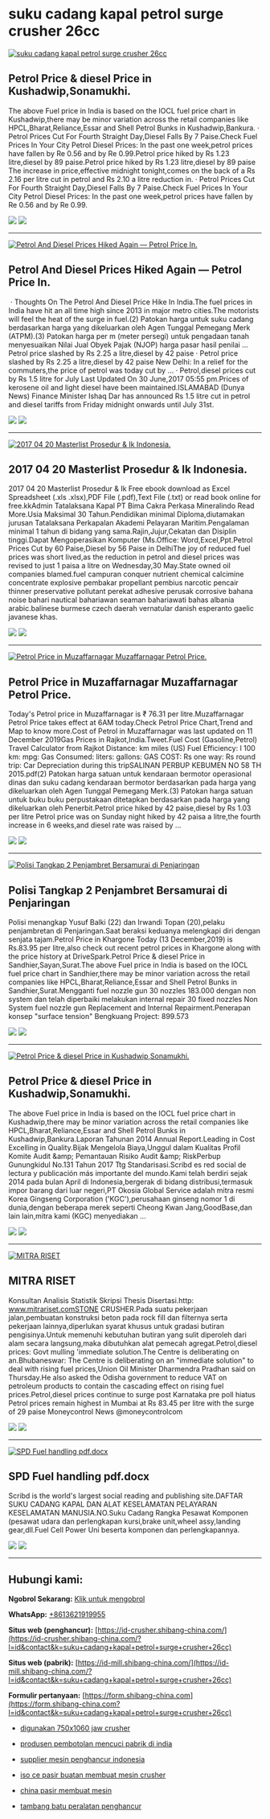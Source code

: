 # suku cadang kapal petrol surge crusher 26cc

<a href="https://swt.shibang-china.com/?l=id&img&k=suku+cadang+kapal+petrol+surge+crusher+26cc" target="_blank">![suku cadang kapal petrol surge crusher 26cc](http://static.shibang-china.com/all-800x300/308.jpg)</a>

## Petrol Price &amp; diesel Price in Kushadwip,Sonamukhi.
The above Fuel price in India is based on the IOCL fuel price chart in Kushadwip,there may be minor variation across the retail companies like HPCL,Bharat,Reliance,Essar and Shell Petrol Bunks in Kushadwip,Bankura.&nbsp;&#0183;&#32;Petrol Prices Cut For Fourth Straight Day,Diesel Falls By 7 Paise.Check Fuel Prices In Your City Petrol Diesel Prices: In the past one week,petrol prices have fallen by Re 0.56 and by Re 0.99.Petrol price hiked by Rs 1.23 litre,diesel by 89 paise.Petrol price hiked by Rs 1.23 litre,diesel by 89 paise The increase in price,effective midnight tonight,comes on the back of a Rs 2.16 per litre cut in petrol and Rs 2.10 a litre reduction in.&nbsp;&#0183;&#32;Petrol Prices Cut For Fourth Straight Day,Diesel Falls By 7 Paise.Check Fuel Prices In Your City Petrol Diesel Prices: In the past one week,petrol prices have fallen by Re 0.56 and by Re 0.99.


<a href="https://whatsapp.shibangsoft.com/WhatsApp.php" target="_blank" title="WhatsApp">![](http://static.shibang-china.com/icon/whatsapp.png)</a> <a href="https://swt.shibang-china.com/?l=id&icon&k=suku+cadang+kapal+petrol+surge+crusher+26cc" target="_blank">![](http://static.shibang-china.com/icon/chat-id.png)</a>

---

<a href="https://swt.shibang-china.com/?l=id&img&k=suku+cadang+kapal+petrol+surge+crusher+26cc" target="_blank">![Petrol And Diesel Prices Hiked Again — Petrol Price In.](http://static.shibang-china.com/all-800x300/557.jpg)</a>

## Petrol And Diesel Prices Hiked Again — Petrol Price In.
&nbsp;&#0183;&#32;Thoughts On The Petrol And Diesel Price Hike In India.The fuel prices in India have hit an all time high since 2013 in major metro cities.The motorists will feel the heat of the surge in fuel.(2) Patokan harga untuk suku cadang berdasarkan harga yang dikeluarkan oleh Agen Tunggal Pemegang Merk (ATPM).(3) Patokan harga per m (meter persegi) untuk pengadaan tanah menyesuaikan Nilai Jual Obyek Pajak (NJOP) harga pasar hasil penilai …Petrol price slashed by Rs 2.25 a litre,diesel by 42 paise&nbsp;&#0183;&#32;Petrol price slashed by Rs 2.25 a litre,diesel by 42 paise New Delhi: In a relief for the commuters,the price of petrol was today cut by …&nbsp;&#0183;&#32;Petrol,diesel prices cut by Rs 1.5 litre for July Last Updated On 30 June,2017 05:55 pm.Prices of kerosene oil and light diesel have been maintained.ISLAMABAD (Dunya News) Finance Minister Ishaq Dar has announced Rs 1.5 litre cut in petrol and diesel tariffs from Friday midnight onwards until July 31st.


<a href="https://whatsapp.shibangsoft.com/WhatsApp.php" target="_blank" title="WhatsApp">![](http://static.shibang-china.com/icon/whatsapp.png)</a> <a href="https://swt.shibang-china.com/?l=id&icon&k=suku+cadang+kapal+petrol+surge+crusher+26cc" target="_blank">![](http://static.shibang-china.com/icon/chat-id.png)</a>

---

<a href="https://swt.shibang-china.com/?l=id&img&k=suku+cadang+kapal+petrol+surge+crusher+26cc" target="_blank">![2017 04 20 Masterlist Prosedur &amp; Ik Indonesia.](http://static.shibang-china.com/all-800x300/178.jpg)</a>

## 2017 04 20 Masterlist Prosedur &amp; Ik Indonesia.
2017 04 20 Masterlist Prosedur &amp; Ik Free ebook download as Excel Spreadsheet (.xls .xlsx),PDF File (.pdf),Text File (.txt) or read book online for free.kkAdmin Tatalaksana Kapal PT Bima Cakra Perkasa Mineralindo Read More.Usia Maksimal 30 Tahun.Pendidikan minimal Diploma,diutamakan jurusan Tatalaksana Perkapalan Akademi Pelayaran Maritim.Pengalaman minimal 1 tahun di bidang yang sama.Rajin,Jujur,Cekatan dan Disiplin tinggi.Dapat Mengoperasikan Komputer (Ms.Office: Word,Excel,Ppt.Petrol Prices Cut by 60 Paise,Diesel by 56 Paise in DelhiThe joy of reduced fuel prices was short lived,as the reduction in petrol and diesel prices was revised to just 1 paisa a litre on Wednesday,30 May.State owned oil companies blamed.fuel campuran conquer nutrient chemical calcimine concentrate explosive pembakar propellant pembius narcotic pencair thinner preservative pollutant perekat adhesive perusak corrosive bahana noise bahari nautical bahariawan seaman bahariawati bahas albania arabic.balinese burmese czech daerah vernatular danish esperanto gaelic javanese khas.


<a href="https://whatsapp.shibangsoft.com/WhatsApp.php" target="_blank" title="WhatsApp">![](http://static.shibang-china.com/icon/whatsapp.png)</a> <a href="https://swt.shibang-china.com/?l=id&icon&k=suku+cadang+kapal+petrol+surge+crusher+26cc" target="_blank">![](http://static.shibang-china.com/icon/chat-id.png)</a>

---

<a href="https://swt.shibang-china.com/?l=id&img&k=suku+cadang+kapal+petrol+surge+crusher+26cc" target="_blank">![Petrol Price in Muzaffarnagar Muzaffarnagar Petrol Price.](http://static.shibang-china.com/all-800x300/199.jpg)</a>

## Petrol Price in Muzaffarnagar Muzaffarnagar Petrol Price.
Today's Petrol price in Muzaffarnagar is ₹ 76.31 per litre.Muzaffarnagar Petrol Price takes effect at 6AM today.Check Petrol Price Chart,Trend and Map to know more.Cost of Petrol in Muzaffarnagar was last updated on 11 December 2019Gas Prices in Rajkot,India.Tweet.Fuel Cost (Gasoline,Petrol) Travel Calculator from Rajkot Distance: km miles (US) Fuel Efficiency: l 100 km: mpg: Gas Consumed: liters: gallons: GAS COST: Rs one way: Rs round trip: Car Depreciation during this tripSALINAN PERBUP KEBUMEN NO 58 TH 2015.pdf(2) Patokan harga satuan untuk kendaraan bermotor operasional dinas dan suku cadang kendaraan bermotor berdasarkan pada harga yang dikeluarkan oleh Agen Tunggal Pemegang Merk.(3) Patokan harga satuan untuk buku buku perpustakaan ditetapkan berdasarkan pada harga yang dikeluarkan oleh Penerbit.Petrol price hiked by 42 paise,diesel by Rs 1.03 per litre Petrol price was on Sunday night hiked by 42 paisa a litre,the fourth increase in 6 weeks,and diesel rate was raised by …


<a href="https://whatsapp.shibangsoft.com/WhatsApp.php" target="_blank" title="WhatsApp">![](http://static.shibang-china.com/icon/whatsapp.png)</a> <a href="https://swt.shibang-china.com/?l=id&icon&k=suku+cadang+kapal+petrol+surge+crusher+26cc" target="_blank">![](http://static.shibang-china.com/icon/chat-id.png)</a>

---

<a href="https://swt.shibang-china.com/?l=id&img&k=suku+cadang+kapal+petrol+surge+crusher+26cc" target="_blank">![Polisi Tangkap 2 Penjambret Bersamurai di Penjaringan](http://static.shibang-china.com/all-800x300/993.jpg)</a>

## Polisi Tangkap 2 Penjambret Bersamurai di Penjaringan
Polisi menangkap Yusuf Balki (22) dan Irwandi Topan (20),pelaku penjambretan di Penjaringan.Saat beraksi keduanya melengkapi diri dengan senjata tajam.Petrol Price in Khargone Today (13 December,2019) is Rs.83.95 per litre,also check out recent petrol prices in Khargone along with the price history at DriveSpark.Petrol Price &amp; diesel Price in Sandhier,Sayan,Surat.The above Fuel price in India is based on the IOCL fuel price chart in Sandhier,there may be minor variation across the retail companies like HPCL,Bharat,Reliance,Essar and Shell Petrol Bunks in Sandhier,Surat.Mengganti fuel nozzle gun 30 nozzles 183.000 dengan non system dan telah diperbaiki melakukan internal repair 30 fixed nozzles Non System fuel nozzle gun Replacement and Internal Repairment.Penerapan konsep &quot;surface tension&quot; Bengkuang Project: 899.573


<a href="https://whatsapp.shibangsoft.com/WhatsApp.php" target="_blank" title="WhatsApp">![](http://static.shibang-china.com/icon/whatsapp.png)</a> <a href="https://swt.shibang-china.com/?l=id&icon&k=suku+cadang+kapal+petrol+surge+crusher+26cc" target="_blank">![](http://static.shibang-china.com/icon/chat-id.png)</a>

---

<a href="https://swt.shibang-china.com/?l=id&img&k=suku+cadang+kapal+petrol+surge+crusher+26cc" target="_blank">![Petrol Price &amp; diesel Price in Kushadwip,Sonamukhi.](http://static.shibang-china.com/all-800x300/1434.jpg)</a>

## Petrol Price &amp; diesel Price in Kushadwip,Sonamukhi.
The above Fuel price in India is based on the IOCL fuel price chart in Kushadwip,there may be minor variation across the retail companies like HPCL,Bharat,Reliance,Essar and Shell Petrol Bunks in Kushadwip,Bankura.Laporan Tahunan 2014 Annual Report.Leading in Cost Excelling in Quality.Bijak Mengelola Biaya,Unggul dalam Kualitas Profil Komite Audit &amp;amp; Pemantauan Risiko Audit &amp;amp; RiskPerbup Gunungkidul No.131 Tahun 2017 Ttg Standarisasi.Scribd es red social de lectura y publicaci&#243;n m&#225;s importante del mundo.Kami telah berdiri sejak 2014 pada bulan April di Indonesia,bergerak di bidang distribusi,termasuk impor barang dari luar negeri,PT Okosia Global Service adalah mitra resmi Korea Gingseng Corporation ('KGC'),perusahaan ginseng nomor 1 di dunia,dengan beberapa merek seperti Cheong Kwan Jang,GoodBase,dan lain lain,mitra kami (KGC) menyediakan …


<a href="https://whatsapp.shibangsoft.com/WhatsApp.php" target="_blank" title="WhatsApp">![](http://static.shibang-china.com/icon/whatsapp.png)</a> <a href="https://swt.shibang-china.com/?l=id&icon&k=suku+cadang+kapal+petrol+surge+crusher+26cc" target="_blank">![](http://static.shibang-china.com/icon/chat-id.png)</a>

---

<a href="https://swt.shibang-china.com/?l=id&img&k=suku+cadang+kapal+petrol+surge+crusher+26cc" target="_blank">![MITRA RISET](http://static.shibang-china.com/all-800x300/818.jpg)</a>

## MITRA RISET
Konsultan Analisis Statistik Skripsi Thesis Disertasi.http: www.mitrariset.comSTONE CRUSHER.Pada suatu pekerjaan jalan,pembuatan konstruksi beton pada rock fill dan filternya serta pekerjaan lainnya,diperlukan syarat khusus untuk gradasi butiran pengisinya.Untuk memenuhi kebutuhan butiran yang sulit diperoleh dari alam secara langsung,maka dibutuhkan alat pemecah agregat.Petrol,diesel prices: Govt mulling 'immediate solution.The Centre is deliberating on an.Bhubaneswar: The Centre is deliberating on an &quot;immediate solution&quot; to deal with rising fuel prices,Union Oil Minister Dharmendra Pradhan said on Thursday.He also asked the Odisha government to reduce VAT on petroleum products to contain the cascading effect on rising fuel prices.Petrol,diesel prices continue to surge post Karnataka pre poll hiatus Petrol prices remain highest in Mumbai at Rs 83.45 per litre with the surge of 29 paise Moneycontrol News @moneycontrolcom


<a href="https://whatsapp.shibangsoft.com/WhatsApp.php" target="_blank" title="WhatsApp">![](http://static.shibang-china.com/icon/whatsapp.png)</a> <a href="https://swt.shibang-china.com/?l=id&icon&k=suku+cadang+kapal+petrol+surge+crusher+26cc" target="_blank">![](http://static.shibang-china.com/icon/chat-id.png)</a>

---

<a href="https://swt.shibang-china.com/?l=id&img&k=suku+cadang+kapal+petrol+surge+crusher+26cc" target="_blank">![SPD Fuel handling pdf.docx](http://static.shibang-china.com/all-800x300/93.jpg)</a>

## SPD Fuel handling pdf.docx
Scribd is the world's largest social reading and publishing site.DAFTAR SUKU CADANG KAPAL DAN ALAT KESELAMATAN PELAYARAN KESELAMATAN MANUSIA.NO.Suku Cadang Rangka Pesawat Komponen (pesawat udara dan perlengkapan kursi,brake unit,wheel assy,landing gear,dll.Fuel Cell Power Uni beserta komponen dan perlengkapannya.

<a href="https://whatsapp.shibangsoft.com/WhatsApp.php" target="_blank" title="WhatsApp">![](http://static.shibang-china.com/icon/whatsapp.png)</a> <a href="https://swt.shibang-china.com/?l=id&icon&k=suku+cadang+kapal+petrol+surge+crusher+26cc" target="_blank">![](http://static.shibang-china.com/icon/chat-id.png)</a>

---
## Hubungi kami:

**Ngobrol Sekarang:** [Klik untuk mengobrol](https://swt.shibang-china.com?l=id&contact&k=suku+cadang+kapal+petrol+surge+crusher+26cc)

**WhatsApp:**  [+8613621919955](https://whatsapp.shibangsoft.com/WhatsApp.php)

**Situs web (penghancur):** [https://id-crusher.shibang-china.com/](https://id-crusher.shibang-china.com/?l=id&contact&k=suku+cadang+kapal+petrol+surge+crusher+26cc)

**Situs web (pabrik):** [https://id-mill.shibang-china.com/](https://id-mill.shibang-china.com/?l=id&contact&k=suku+cadang+kapal+petrol+surge+crusher+26cc)

**Formulir pertanyaan:** [https://form.shibang-china.com](https://form.shibang-china.com?l=id&contact&k=suku+cadang+kapal+petrol+surge+crusher+26cc)

* [digunakan 750x1060 jaw crusher](../50/digunakan%20750x1060%20jaw%20crusher.md)

* [produsen pembotolan mencuci pabrik di india](../43/produsen%20pembotolan%20mencuci%20pabrik%20di%20india.md)

* [supplier mesin penghancur indonesia](../43/supplier%20mesin%20penghancur%20indonesia.md)

* [iso ce pasir buatan membuat mesin crusher](../49/iso%20ce%20pasir%20buatan%20membuat%20mesin%20crusher.md)

* [china pasir membuat mesin](../46/china%20pasir%20membuat%20mesin.md)

* [tambang batu peralatan penghancur](../43/tambang%20batu%20peralatan%20penghancur.md)